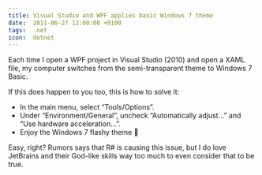 ```yaml
---
title: Visual Studio and WPF applies basic Windows 7 theme
date:  2011-06-27 12:00:00 +0100
tags:  .net
icon:  dotnet
---
```


Each time I open a WPF project in Visual Studio (2010) and open a XAML file,
my computer switches from the semi-transparent theme to Windows 7 Basic.

If this does happen to you too, this is how to solve it:

- In the main menu, select “Tools/Options”.
- Under “Environment/General”, uncheck “Automatically adjust…” and “Use hardware acceleration…”.
- Enjoy the Windows 7 flashy theme 🙂

Easy, right? Rumors says that R# is causing this issue, but I do love JetBrains
and their God-like skills way too much to even consider that to be true.